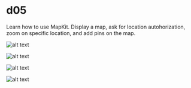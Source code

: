 # d05

Learn how to use MapKit. Display a map, ask for location autohorization, zoom on specific location, and add pins on the map.

![alt text](https://github.com/mdubus/piscine-swift/blob/master/images/mapkit-request-location.png)

![alt text](https://github.com/mdubus/piscine-swift/blob/master/images/mapkit-geolocation.png)

![alt text](https://github.com/mdubus/piscine-swift/blob/master/images/mapkit-list-of-locations.png)

![alt text](https://github.com/mdubus/piscine-swift/blob/master/images/mapkit-pins.png)
